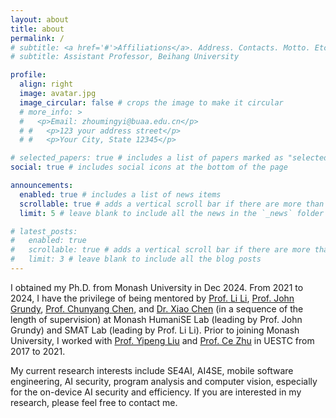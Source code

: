 ```yaml
---
layout: about
title: about
permalink: /
# subtitle: <a href='#'>Affiliations</a>. Address. Contacts. Motto. Etc.
# subtitle: Assistant Professor, Beihang University

profile:
  align: right
  image: avatar.jpg
  image_circular: false # crops the image to make it circular
  # more_info: >
  #   <p>Email: zhoumingyi@buaa.edu.cn</p>
  # #   <p>123 your address street</p>
  # #   <p>Your City, State 12345</p>

# selected_papers: true # includes a list of papers marked as "selected={true}"
social: true # includes social icons at the bottom of the page

announcements:
  enabled: true # includes a list of news items
  scrollable: true # adds a vertical scroll bar if there are more than 3 news items
  limit: 5 # leave blank to include all the news in the `_news` folder

# latest_posts:
#   enabled: true
#   scrollable: true # adds a vertical scroll bar if there are more than 3 new posts items
#   limit: 3 # leave blank to include all the blog posts
---
```


I obtained my Ph.D. from Monash University in Dec 2024. From 2021 to 2024, I have the privilege of being mentored by [Prof. Li Li](https://lilicoding.github.io/), [Prof. John Grundy](https://sites.google.com/site/johncgrundy/), [Prof. Chunyang Chen](https://chunyang-chen.github.io/), and [Dr. Xiao Chen](https://research.monash.edu/en/persons/xiao-chen) (in a sequence of the length of supervision) at Monash HumaniSE Lab (leading by Prof. John Grundy) and SMAT Lab (leading by Prof. Li Li). Prior to joining Monash University, I worked with [Prof. Yipeng Liu](https://faculty.uestc.edu.cn/yipengliu/zh_CN/index.htm) and [Prof. Ce Zhu](https://www.avc2-lab.net/~eczhu/) in UESTC from 2017 to 2021.

My current research interests include SE4AI, AI4SE, mobile software engineering, AI security, program analysis and computer vision, especially for the on-device AI security and efficiency. If you are interested in my research, please feel free to contact me.
